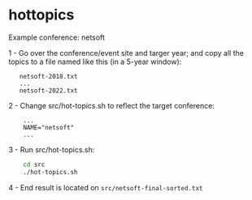 # hottopics

Example conference: netsoft

1 - Go over the conference/event site and targer year; and copy all the topics to a file named like this (in a 5-year window):
```
   netsoft-2018.txt
   ...
   netsoft-2022.txt
```

2 - Change src/hot-topics.sh to reflect the target conference:
```
    ...
	NAME="netsoft"
	...
```
3 - Run src/hot-topics.sh:
```bash
    cd src
	./hot-topics.sh
```	
4 - End result is located on `src/netsoft-final-sorted.txt`


